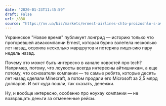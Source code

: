 ```yaml
---
date: "2020-01-23T11:45:59"
draft: False
url: /838
source: "https://nv.ua/biz/markets/ernest-airlines-chto-proizoshlo-s-aviakompaniey-reysy-ukraina-italiya-polnaya-informaciya-novosti-ukrainy-50065064.html"
---
```


Украинское "Новое время" публикует лонгрид — историю только что прогоревшей авиакомпании Ernest, которая бурно взлетела несколько лет назад, освоила несколько маршрутов и потеряла лицензию пару недель назад.

Почему это может быть интересно в канале новостей про tech? Например, потому, что лоукосты всегда интересны айтишникам, а еще потому, что основатели компании — те самые ребята, которые десять лет назад сделали Minecraft, а потом продали его Microsoft за 2,5 млрд долларов. И вот куда пошли, так сказать, денежки.

Ну, и вообще интересно, особенно про ноухау компании — не возвращать деньги за отмененные рейсы.
